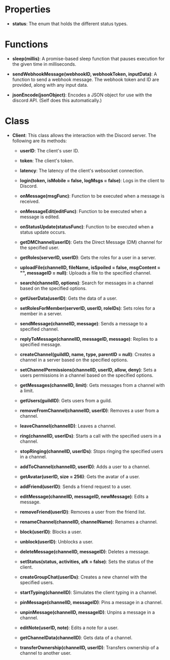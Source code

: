 # Properties
- **status**: The enum that holds the different status types.

# Functions
- **sleep(millis)**: A promise-based sleep function that pauses execution for the given time in milliseconds.

- **sendWebhookMessage(webhookID, webhookToken, inputData)**: A function to send a webhook message. The webhook token and ID are provided, along with any input data.

- **jsonEncode(jsonObject)**: Encodes a JSON object for use with the discord API. (Self does this automatically.)

# Class
- **Client**: This class allows the interaction with the Discord server. The following are its methods:

  - **userID**: The client's user ID.
  
  - **token**: The client's token.

  - **latency**: The latency of the client's websocket connection.

  - **login(token, isMobile = false, logMsgs = false)**: Logs in the client to Discord.

  - **onMessage(msgFunc)**: Function to be executed when a message is received.

  - **onMessageEdit(editFunc)**: Function to be executed when a message is edited.

  - **onStatusUpdate(statusFunc)**: Function to be executed when a status update occurs.

  - **getDMChannel(userID)**: Gets the Direct Message (DM) channel for the specified user.

  - **getRoles(serverID, userID)**: Gets the roles for a user in a server.

  - **uploadFile(channelID, fileName, isSpoiled = false, msgContent = "", messageID = null)**: Uploads a file to the specified channel.

  - **search(channelID, options)**: Search for messages in a channel based on the specified options.

  - **getUserData(userID)**: Gets the data of a user.

  - **setRolesForMember(serverID, userID, roleIDs)**: Sets roles for a member in a server.

  - **sendMessage(channelID, message)**: Sends a message to a specified channel.

  - **replyToMessage(channelID, messageID, message)**: Replies to a specified message.

  - **createChannel(guildID, name, type, parentID = null)**: Creates a channel in a server based on the specified options.

  - **setChannelPermissions(channelID, userID, allow, deny)**: Sets a users permissions in a channel based on the specified options.

  - **getMessages(channelID, limit)**: Gets messages from a channel with a limit.

  - **getUsers(guildID)**: Gets users from a guild.

  - **removeFromChannel(channelID, userID)**: Removes a user from a channel.

  - **leaveChannel(channelID)**: Leaves a channel.

  - **ring(channelID, userIDs)**: Starts a call with the specified users in a channel.

  - **stopRinging(channelID, userIDs)**: Stops ringing the specified users in a channel.

  - **addToChannel(channelID, userID)**: Adds a user to a channel.

  - **getAvatar(userID, size = 256)**: Gets the avatar of a user.

  - **addFriend(userID)**: Sends a friend request to a user.

  - **editMessage(channelID, messageID, newMessage)**: Edits a message.

  - **removeFriend(userID)**: Removes a user from the friend list.

  - **renameChannel(channelID, channelName)**: Renames a channel.

  - **block(userID)**: Blocks a user.

  - **unblock(userID)**: Unblocks a user.

  - **deleteMessage(channelID, messageID)**: Deletes a message.

  - **setStatus(status, activities, afk = false)**: Sets the status of the client.

  - **createGroupChat(userIDs)**: Creates a new channel with the specified users.

  - **startTyping(channelID)**: Simulates the client typing in a channel.

  - **pinMessage(channelID, messageID)**: Pins a message in a channel.

  - **unpinMessage(channelID, messageID)**: Unpins a message in a channel.

  - **editNote(userID, note)**: Edits a note for a user.

  - **getChannelData(channelID)**: Gets data of a channel.

  - **transferOwnership(channelID, userID)**: Transfers ownership of a channel to another user.
